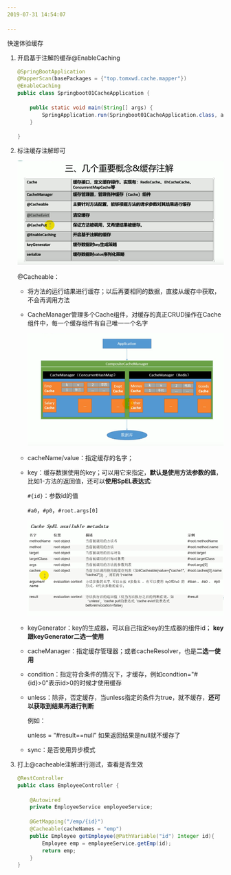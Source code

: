 ```yaml
---
2019-07-31 14:54:07

---
```








快速体验缓存

1. 开启基于注解的缓存@EnableCaching

   ```java
   @SpringBootApplication
   @MapperScan(basePackages = {"top.tomxwd.cache.mapper"})
   @EnableCaching
   public class Springboot01CacheApplication {
   
       public static void main(String[] args) {
           SpringApplication.run(Springboot01CacheApplication.class, args);
       }
   
   }
   ```

2. 标注缓存注解即可

   ![1564557547635](../数据结构/数据结构图解/1564557547635.png)

   @Cacheable：

   - 将方法的运行结果进行缓存；以后再要相同的数据，直接从缓存中获取，不会再调用方法

   - CacheManager管理多个Cache组件，对缓存的真正CRUD操作在Cache组件中，每一个缓存组件有自己唯一一个名字

     ![1564557803427](../数据结构/数据结构图解/1564557803427.png)

   - cacheName/value：指定缓存的名字；

   - key：缓存数据使用的key；可以用它来指定，**默认是使用方法参数的值**，比如1-方法的返回值，还可以**使用SpEL表达式**:

     `#{id}`：参数id的值

     `#a0`，`#p0`，`#root.args[0]`

     ![1564558018836](../数据结构/数据结构图解/1564558018836.png)

   - keyGenerator：key的生成器，可以自己指定key的生成器的组件id； **key跟keyGenerator二选一使用**

   - cacheManager：指定缓存管理器；或者cacheResolver，也是**二选一使用**

   - condition：指定符合条件的情况下，才缓存，例如condtion="#{id}>0"表示id>0的时候才使用缓存

   - unless：除非，否定缓存，当unless指定的条件为true，就不缓存，**还可以获取到结果再进行判断**

     例如：

     unless = “#result==null” 如果返回结果是null就不缓存了

   - sync：是否使用异步模式

3. 打上@cacheable注解进行测试，查看是否生效

   ```java
   @RestController
   public class EmployeeController {
   
       @Autowired
       private EmployeeService employeeService;
   
       @GetMapping("/emp/{id}")
       @Cacheable(cacheNames = "emp")
       public Employee getEmployee(@PathVariable("id") Integer id){
           Employee emp = employeeService.getEmp(id);
           return emp;
       }
   }
   ```

   